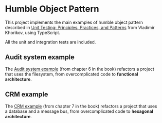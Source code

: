 # Humble Object Pattern

This project implements the main examples of humble object pattern described in [Unit Testing: Principles, Practices, and Patterns](https://www.manning.com/books/unit-testing) from Vladimir Khorikov, using TypeScript.

All the unit and integration tests are included.

## Audit system example

The [Audit system example](src/auditSystem) (from chapter 6 in the book) refactors a project that uses the filesystem, from overcomplicated code to **functional architecture**.

## CRM example

The [CRM example](src/crm) (from chapter 7 in the book) refactors a project that uses a database and a message bus, from overcomplicated code to **hexagonal architecture**.
